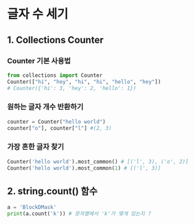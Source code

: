# 글자 수 세기

## 1. Collections Counter

### Counter 기본 사용법
```python
from collections import Counter
Counter(["hi", "hey", "hi", "hi", "hello", "hey"])
# Counter({'hi': 3, 'hey': 2, 'hello': 1})
```

### 원하는 글자 개수 반환하기
```python
counter = Counter("hello world")
counter["o"], counter["l"] #(2, 3)
```

### 가장 흔한 글자 찾기
```python
Counter('hello world').most_common() # [('l', 3), ('o', 2)]
Counter('hello world').most_common(1) # [('l', 3)]

```

## 2. string.count() 함수
```python
a = 'BlockDMask'
print(a.count('k')) # 문자열에서 'k'가 몇개 있는지 ?
```